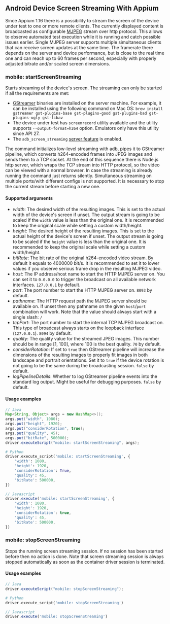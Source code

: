 ## Android Device Screen Streaming With Appium

Since Appium 1.16 there is a possibility to stream the screen of the device under test to one or more remote clients. The currently displayed content is broadcasted as configurable [MJPEG](https://en.wikipedia.org/wiki/Motion_JPEG) stream over http protocol. This allows to observe automated test execution while it is running and catch possible issues earlier. Single MJPEG server supports multiple simultaneous clients that can receive screen updates at the same time. The framerate there depends on the server and device performance, but is close to the real time one and can reach up to 60 frames per second, especially with properly adjusted bitrate and/or scaled screen dimensions.


### mobile: startScreenStreaming

Starts streaming of the device's screen. The streaming can only be started if all the requirements are met:
- [GStreamer](https://gstreamer.freedesktop.org/) binaries are installed on the server machine. For example, it can be installed using the following command on Mac OS: `brew install gstreamer gst-plugins-base gst-plugins-good gst-plugins-bad gst-plugins-ugly gst-libav`
- The device under test has `screenrecord` utility available and the utility supports `--output-format=h264` option. Emulators only have this utility since API 27.
- The `adb_screen_streaming` [server feature](https://github.com/appium/appium/blob/master/docs/en/writing-running-appium/security.md) is enabled.

The command initializes low-level streaming with adb, pipes it to GStreamer pipeline, which converts h264-encoded frames into JPEG images and sends them to a TCP socket. At the end of this sequence there is Node.js http server, which wraps the TCP stream into HTTP protocol, so the video can be viewed with a normal browser.
In case the streaming is already running the command just returns silently. Simultaneous streaming on multiple ports/with different configs is not supported. It is necessary to stop the current stream before starting a new one.

#### Supported arguments

 * _width_: The desired width of the resulting images. This is set to the actual width of the device's screen if unset. The output stream is going to be scaled if the `width` value is less than the original one. It is recommended to keep the original scale while setting a custom width/height.
 * _height_: The desired height of the resulting images. This is set to the actual height of the device's screen if unset. The output stream is going to be scaled if the `height` value is less than the original one. It is recommended to keep the original scale while setting a custom width/height.
 * _bitRate_: The bit rate of the original h264-encoded video stream. By default it equals to 4000000 bit/s. It is recommended to set it to lower values if you observe serious frame drop in the resulting MJPEG video.
 * _host_: The IP address/host name to start the HTTP MJPEG server on. You can set it to `0.0.0.0` to trigger the broadcast on all available network interfaces. `127.0.0.1` by default.
 * _port_: The port number to start the HTTP MJPEG server on. `8093` by default.
 * _pathname_: The HTTP request path the MJPEG server should be available on. If unset then any pathname on the given `host`/`port` combination will work. Note that the value should always start with a single slash: `/`
 * _tcpPort_: The port number to start the internal TCP MJPEG broadcast on. This type of broadcast always starts on the loopback interface (`127.0.0.1`). `8094` by default.
 * _quality_: The quality value for the streamed JPEG images. This number should be in range [1, 100], where 100 is the best quality. `70` by default.
 * _considerRotation_: If set to `true` then GStreamer pipeline will increase the dimensions of the resulting images to properly fit images in both landscape and portrait orientations. Set it to `true` if the device rotation is not going to be the same during the broadcasting session. `false` by default.
 * _logPipelineDetails_: Whether to log GStreamer pipeline events into the standard log output. Might be useful for debugging purposes. `false` by default.

#### Usage examples

```java
// Java
Map<String, Object> args = new HashMap<>();
args.put("width", 1080);
args.put("height", 1920);
args.put("considerRotation", true);
args.put("quality", 45);
args.put("bitRate", 500000);
driver.executeScript("mobile: startScreenStreaming", args);
```

```python
# Python
driver.execute_script('mobile: startScreenStreaming', {
    'width': 1080,
    'height': 1920,
    'considerRotation': True,
    'quality': 45,
    'bitRate': 500000,
})
```

```javascript
// Javascript
driver.execute('mobile: startScreenStreaming', {
    'width': 1080,
    'height': 1920,
    'considerRotation': true,
    'quality': 45,
    'bitRate': 500000,
})
```

### mobile: stopScreenStreaming

Stops the running screen streaming session. If no session has been started before then no action is done. Note that screen streaming session is always stopped automatically as soon as the container driver session is terminated.

#### Usage examples

```java
// Java
driver.executeScript("mobile: stopScreenStreaming");
```

```python
# Python
driver.execute_script('mobile: stopScreenStreaming')
```

```javascript
// Javascript
driver.execute('mobile: stopScreenStreaming')
```
